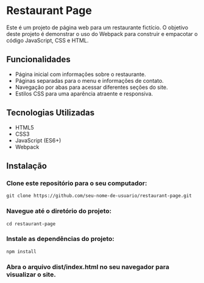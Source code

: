 # Restaurant Page

Este é um projeto de página web para um restaurante fictício. O objetivo deste projeto é demonstrar o uso do Webpack para construir e empacotar o código JavaScript, CSS e HTML.


## Funcionalidades

* Página inicial com informações sobre o restaurante.
* Páginas separadas para o menu e informações de contato.
* Navegação por abas para acessar diferentes seções do site.
* Estilos CSS para uma aparência atraente e responsiva.

## Tecnologias Utilizadas

* HTML5
* CSS3
* JavaScript (ES6+)
* Webpack

## Instalação
### Clone este repositório para o seu computador:
    git clone https://github.com/seu-nome-de-usuario/restaurant-page.git

### Navegue até o diretório do projeto:
    cd restaurant-page

### Instale as dependências do projeto:
    npm install

### Abra o arquivo dist/index.html no seu navegador para visualizar o site.

